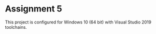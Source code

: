# Assignment 5

This project is configured for Windows 10 (64 bit) with Visual Studio 2019 toolchains.
